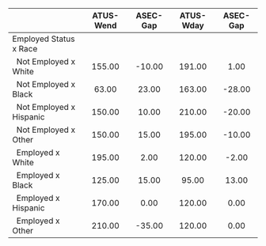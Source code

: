 
|                      |    ATUS-Wend |     ASEC-Gap |    ATUS-Wday |     ASEC-Gap |
| -------------------- | :----------: | :----------: | :----------: | :----------: |
| Employed Status x Race |              |              |              |              |
| &nbsp;&nbsp;Not Employed x White |       155.00 |       -10.00 |       191.00 |         1.00 |
| &nbsp;&nbsp;Not Employed x Black |        63.00 |        23.00 |       163.00 |       -28.00 |
| &nbsp;&nbsp;Not Employed x Hispanic |       150.00 |        10.00 |       210.00 |       -20.00 |
| &nbsp;&nbsp;Not Employed x Other |       150.00 |        15.00 |       195.00 |       -10.00 |
| &nbsp;&nbsp;Employed x White |       195.00 |         2.00 |       120.00 |        -2.00 |
| &nbsp;&nbsp;Employed x Black |       125.00 |        15.00 |        95.00 |        13.00 |
| &nbsp;&nbsp;Employed x Hispanic |       170.00 |         0.00 |       120.00 |         0.00 |
| &nbsp;&nbsp;Employed x Other |       210.00 |       -35.00 |       120.00 |         0.00 |

